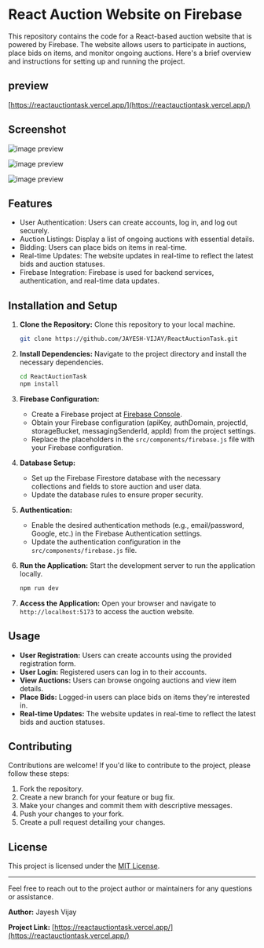 # React Auction Website on Firebase

This repository contains the code for a React-based auction website that is powered by Firebase. The website allows users to participate in auctions, place bids on items, and monitor ongoing auctions. Here's a brief overview and instructions for setting up and running the project.

## preview

[https://reactauctiontask.vercel.app/](https://reactauctiontask.vercel.app/)

## Screenshot

![image preview](https://firebasestorage.googleapis.com/v0/b/react-aution-project.appspot.com/o/signup.png?alt=media&token=ea302a4a-8005-4339-93d9-5818dbcc2d78)

![image preview](https://firebasestorage.googleapis.com/v0/b/react-aution-project.appspot.com/o/liveAuction.png?alt=media&token=bc8b3224-0df2-4e87-ab12-2ae57dcccff1)

![image preview](https://firebasestorage.googleapis.com/v0/b/react-aution-project.appspot.com/o/YourListing.png?alt=media&token=ca14d0d7-1805-4c74-82f1-e01c0628ae72)

## Features

- User Authentication: Users can create accounts, log in, and log out securely.
- Auction Listings: Display a list of ongoing auctions with essential details.
- Bidding: Users can place bids on items in real-time.
- Real-time Updates: The website updates in real-time to reflect the latest bids and auction statuses.
- Firebase Integration: Firebase is used for backend services, authentication, and real-time data updates.

## Installation and Setup

1. **Clone the Repository:** Clone this repository to your local machine.

   ```bash
   git clone https://github.com/JAYESH-VIJAY/ReactAuctionTask.git
   ```

2. **Install Dependencies:** Navigate to the project directory and install the necessary dependencies.

   ```bash
   cd ReactAuctionTask
   npm install
   ```

3. **Firebase Configuration:**

   - Create a Firebase project at [Firebase Console](https://console.firebase.google.com/).
   - Obtain your Firebase configuration (apiKey, authDomain, projectId, storageBucket, messagingSenderId, appId) from the project settings.
   - Replace the placeholders in the `src/components/firebase.js` file with your Firebase configuration.

4. **Database Setup:**

   - Set up the Firebase Firestore database with the necessary collections and fields to store auction and user data.
   - Update the database rules to ensure proper security.

5. **Authentication:**

   - Enable the desired authentication methods (e.g., email/password, Google, etc.) in the Firebase Authentication settings.
   - Update the authentication configuration in the `src/components/firebase.js` file.

6. **Run the Application:** Start the development server to run the application locally.

   ```bash
   npm run dev
   ```

7. **Access the Application:** Open your browser and navigate to `http://localhost:5173` to access the auction website.

## Usage

- **User Registration:** Users can create accounts using the provided registration form.
- **User Login:** Registered users can log in to their accounts.
- **View Auctions:** Users can browse ongoing auctions and view item details.
- **Place Bids:** Logged-in users can place bids on items they're interested in.
- **Real-time Updates:** The website updates in real-time to reflect the latest bids and auction statuses.

## Contributing

Contributions are welcome! If you'd like to contribute to the project, please follow these steps:

1. Fork the repository.
2. Create a new branch for your feature or bug fix.
3. Make your changes and commit them with descriptive messages.
4. Push your changes to your fork.
5. Create a pull request detailing your changes.

## License

This project is licensed under the [MIT License](LICENSE).

---

Feel free to reach out to the project author or maintainers for any questions or assistance.

**Author:** Jayesh Vijay

**Project Link:** [https://reactauctiontask.vercel.app/](https://reactauctiontask.vercel.app/)
